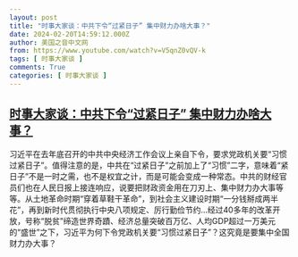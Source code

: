 ```yaml
---
layout: post
title: "时事大家谈：中共下令“过紧日子” 集中财力办啥大事？"
date: 2024-02-20T14:59:12.000Z
author: 美国之音中文网
from: https://www.youtube.com/watch?v=V5qnZ0vQV-k
tags: [ 时事大家谈 ]
comments: True
categories: [ 时事大家谈 ]
---
```

<!--1708441152000-->
[时事大家谈：中共下令“过紧日子” 集中财力办啥大事？](https://www.youtube.com/watch?v=V5qnZ0vQV-k)
------

<div>
习近平在去年底召开的中共中央经济工作会议上亲自下令，要求党政机关要“习惯过紧日子”。值得注意的是，中共在“过紧日子”之前加上了“习惯”二字，意味着“紧日子”不是一时之需，也不是权宜之计，而是可能会变成一种常态。中共的财经官员们也在人民日报上接连响应，说要把财政资金用在刀刃上、集中财力办大事等等。从土地革命时期“穿着草鞋干革命”，到社会主义建设时期“一分钱掰成两半花”，再到新时代贯彻执行中央八项规定、厉行勤俭节约...经过40多年的改革开放，号称“脱贫”缔造世界奇蹟、经济总量突破百万亿、人均GDP超过一万美元的“盛世”之下，习近平为何下令党政机关要“习惯过紧日子”？这究竟是要集中全国财力办大事？
</div>
